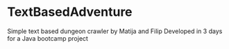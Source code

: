 # TextBasedAdventure
Simple text based dungeon crawler by Matija and Filip
Developed in 3 days for a Java bootcamp project
